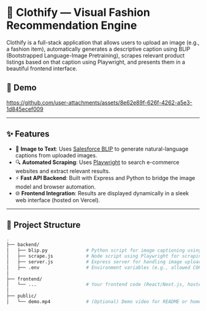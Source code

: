 # 🧠 Clothify — Visual Fashion Recommendation Engine

Clothify is a full-stack application that allows users to upload an image (e.g., a fashion item), automatically generates a descriptive caption using BLIP (Bootstrapped Language-Image Pretraining), scrapes relevant product listings based on that caption using Playwright, and presents them in a beautiful frontend interface.

## 🎥 Demo

https://github.com/user-attachments/assets/8e62e89f-626f-4262-a5e3-1d845ecef009

---

## ✨ Features

- 📸 **Image to Text**: Uses [Salesforce BLIP](https://huggingface.co/Salesforce/blip-image-captioning-base) to generate natural-language captions from uploaded images.
- 🔍 **Automated Scraping**: Uses [Playwright](https://playwright.dev/) to search e-commerce websites and extract relevant results.
- ⚡ **Fast API Backend**: Built with Express and Python to bridge the image model and browser automation.
- 🌐 **Frontend Integration**: Results are displayed dynamically in a sleek web interface (hosted on Vercel).

---

## 📁 Project Structure

```bash
.
├── backend/
│   ├── blip.py              # Python script for image captioning using BLIP
│   ├── scrape.js            # Node script using Playwright for scraping
│   ├── server.js            # Express server for handling image uploads and scraping
│   ├── .env                 # Environment variables (e.g., allowed CORS origins)
│
├── frontend/
│   └── ...                  # Your frontend code (React/Next.js, hosted on Vercel)
│
├── public/
│   └── demo.mp4             # (Optional) Demo video for README or homepage
